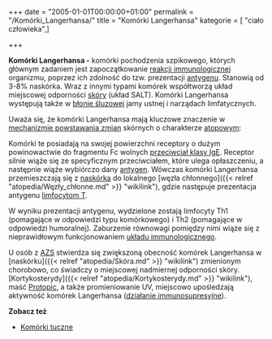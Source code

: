 +++
date = "2005-01-01T00:00:00+01:00"
permalink = "/Komórki_Langerhansa/"
title = "Komórki Langerhansa"
kategorie = [ "ciało człowieka",]

+++

**Komórki Langerhansa -** komórki pochodzenia szpikowego, których głównym zadaniem jest zapoczątkowanie [reakcji immunologicznej](/atopedia/Reakcja_alergiczna "wikilink") organizmu, poprzez ich zdolność do tzw. prezentacji [antygenu](/atopedia/Antygen "wikilink"). Stanowią od 3-8% naskórka. Wraz z innymi typami komórek współtworzą układ miejscowej odporności [skóry](/atopedia/Skóra "wikilink") (układ SALT). Komórki Langerhansa występują także w [błonie śluzowej](/atopedia/Błona_śluzowa "wikilink") jamy ustnej i narządach limfatycznych.

Uważa się, że komórki Langerhansa mają kluczowe znaczenie w [mechanizmie powstawania zmian](/atopedia/Mechanizm_powstawania_zmian "wikilink") skórnych o charakterze [atopowym](/atopedia/Atopia "wikilink"):

Komórki te posiadają na swojej powierzchni receptory o dużym powinowactwie do fragmentu Fc wolnych [przeciwciał klasy IgE](/atopedia/IgE "wikilink"). Receptor silnie wiąże się ze specyficznym przeciwciałem, które ulega opłaszczeniu, a następnie wiąże wybiórczo dany [antygen](/atopedia/Antygen "wikilink"). Wówczas komórki Langerhansa przemieszczają się z [naskórka](/atopedia/Skóra "wikilink") do lokalnego [węzła chłonnego]({{< relref "atopedia/Węzły_chłonne.md" >}} "wikilink"), gdzie następuje prezentacja antygenu [limfocytom T](/atopedia/Limfocyty_T "wikilink").

W wyniku prezentacji antygenu, wydzielone zostają limfocyty Th1 (pomagające w odpowiedzi typu komórkowego) i Th2 (pomagające w odpowiedzi humoralnej). Zaburzenie równowagi pomiędzy nimi wiąże się z nieprawidłowym funkcjonowaniem [układu immunologicznego](/atopedia/Układ_immunologiczny "wikilink").

U osób z [AZS](/atopedia/Atopowe_zapalenie_skóry "wikilink") stwierdza się zwiększoną obecność komórek Langerhansa w [naskórku]({{< relref "atopedia/Skóra.md" >}} "wikilink") zmienionym chorobowo, co świadczy o miejscowej nadmiernej odporności skóry. [Kortykosterydy]({{< relref "atopedia/Kortykosterydy.md" >}} "wikilink"), maść [Protopic](/atopedia/Protopic "wikilink"), a także promieniowanie UV, miejscowo upośledzają aktywność komórek Langerhansa ([działanie immunosupresyjne](/atopedia/immunosupresja_miejscowa "wikilink")).

**Zobacz też**

-   [Komórki tuczne](/atopedia/Komórki_tuczne "wikilink")
